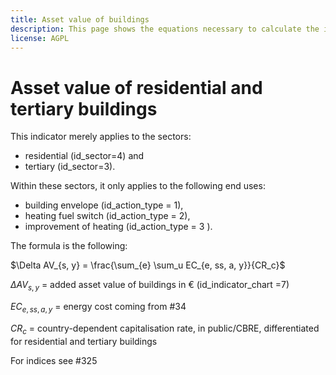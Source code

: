 ```yaml
---
title: Asset value of buildings
description: This page shows the equations necessary to calculate the impact of energy efficiency on asset values of residential and tertiary buildings.
license: AGPL
---
```


<!--
© 2024 Fraunhofer-Gesellschaft e.V., München

SPDX-License-Identifier: AGPL-3.0-or-later
-->

Asset value of residential and tertiary buildings
=

This indicator merely applies to the sectors:

- residential (id_sector=4) and
- tertiary (id_sector=3). 

Within these sectors, it only applies to the following end uses:

- building envelope (id_action_type = 1),
- heating fuel switch (id_action_type = 2),  
- improvement of heating (id_action_type = 3 ). 

The formula is the following:

$\Delta AV_{s, y} = \frac{\sum_{e} \sum_u EC_{e, ss, a, y}}{CR_c}$

$\Delta AV_{s, y}$ = added asset value of buildings in € (id_indicator_chart =7)

$EC_{e, ss, a, y}$ = energy cost coming from #34

$CR_c$ = country-dependent capitalisation rate, in public/CBRE, differentiated for residential and tertiary buildings

For indices see #325